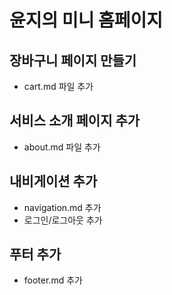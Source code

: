 # 윤지의 미니 홈페이지

## 장바구니 페이지 만들기
- cart.md 파일 추가

## 서비스 소개 페이지 추가
- about.md 파일 추가

## 내비게이션 추가
- navigation.md 추가
- 로그인/로그아웃 추가

## 푸터 추가
- footer.md 추가